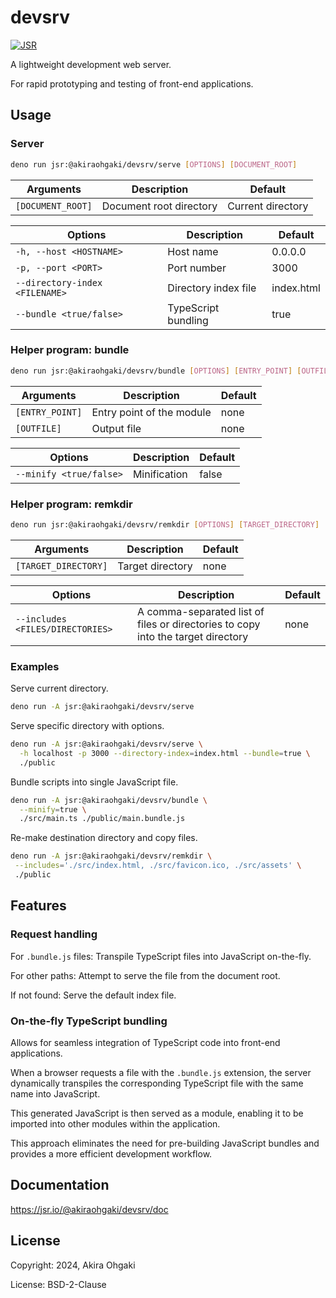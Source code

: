 # devsrv

[![JSR](https://jsr.io/badges/@akiraohgaki/devsrv)](https://jsr.io/@akiraohgaki/devsrv)

A lightweight development web server.

For rapid prototyping and testing of front-end applications.

## Usage

### Server

```sh
deno run jsr:@akiraohgaki/devsrv/serve [OPTIONS] [DOCUMENT_ROOT]
```

| Arguments         | Description             | Default           |
| ----------------- | ----------------------- | ----------------- |
| `[DOCUMENT_ROOT]` | Document root directory | Current directory |

| Options                        | Description          | Default    |
| ------------------------------ | -------------------- | ---------- |
| `-h, --host <HOSTNAME>`        | Host name            | 0.0.0.0    |
| `-p, --port <PORT>`            | Port number          | 3000       |
| `--directory-index <FILENAME>` | Directory index file | index.html |
| `--bundle <true/false>`        | TypeScript bundling  | true       |

### Helper program: bundle

```sh
deno run jsr:@akiraohgaki/devsrv/bundle [OPTIONS] [ENTRY_POINT] [OUTFILE]
```

| Arguments       | Description               | Default |
| --------------- | ------------------------- | ------- |
| `[ENTRY_POINT]` | Entry point of the module | none    |
| `[OUTFILE]`     | Output file               | none    |

| Options                 | Description  | Default |
| ----------------------- | ------------ | ------- |
| `--minify <true/false>` | Minification | false   |

### Helper program: remkdir

```sh
deno run jsr:@akiraohgaki/devsrv/remkdir [OPTIONS] [TARGET_DIRECTORY]
```

| Arguments            | Description      | Default |
| -------------------- | ---------------- | ------- |
| `[TARGET_DIRECTORY]` | Target directory | none    |

| Options                          | Description                                                                      | Default |
| -------------------------------- | -------------------------------------------------------------------------------- | ------- |
| `--includes <FILES/DIRECTORIES>` | A comma-separated list of files or directories to copy into the target directory | none    |

### Examples

Serve current directory.

```sh
deno run -A jsr:@akiraohgaki/devsrv/serve
```

Serve specific directory with options.

```sh
deno run -A jsr:@akiraohgaki/devsrv/serve \
  -h localhost -p 3000 --directory-index=index.html --bundle=true \
  ./public
```

Bundle scripts into single JavaScript file.

```sh
deno run -A jsr:@akiraohgaki/devsrv/bundle \
  --minify=true \
  ./src/main.ts ./public/main.bundle.js
```

Re-make destination directory and copy files.

```sh
deno run -A jsr:@akiraohgaki/devsrv/remkdir \
 --includes='./src/index.html, ./src/favicon.ico, ./src/assets' \
 ./public
```

## Features

### Request handling

For `.bundle.js` files: Transpile TypeScript files into JavaScript on-the-fly.

For other paths: Attempt to serve the file from the document root.

If not found: Serve the default index file.

### On-the-fly TypeScript bundling

Allows for seamless integration of TypeScript code into front-end applications.

When a browser requests a file with the `.bundle.js` extension, the server dynamically transpiles the corresponding TypeScript file with the same name into JavaScript.

This generated JavaScript is then served as a module, enabling it to be imported into other modules within the application.

This approach eliminates the need for pre-building JavaScript bundles and provides a more efficient development workflow.

## Documentation

https://jsr.io/@akiraohgaki/devsrv/doc

## License

Copyright: 2024, Akira Ohgaki

License: BSD-2-Clause
